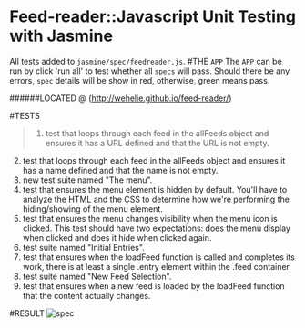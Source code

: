 # Feed-reader::Javascript Unit Testing with Jasmine

All tests added to `jasmine/spec/feedreader.js`.
#THE `APP`
The `APP` can be run by click 'run all' to test whether all `specs` will pass. Should there be any errors, `spec` details will be show in red, otherwise, green means pass. 

######LOCATED @ (http://wehelie.github.io/feed-reader/)

#TESTS

>1. test that loops through each feed in the allFeeds object and ensures it has a URL defined and that the URL is not empty. 
2. test that loops through each feed in the allFeeds object and ensures it has a name defined and that the name is not empty.
3. new test suite named "The menu".
4. test that ensures the menu element is hidden by default. You'll have to analyze the HTML and the CSS to determine how we're performing the hiding/showing of the menu element.
5. test that ensures the menu changes visibility when the menu icon is clicked. This test should have two expectations: does the menu display when clicked and does it hide when clicked again.
6. test suite named "Initial Entries".
7. test that ensures when the loadFeed function is called and completes its work, there is at least a single .entry element within the .feed container.
8. test suite named "New Feed Selection".
9. test that ensures when a new feed is loaded by the loadFeed function that the content actually changes.


#RESULT
![spec](https://cloud.githubusercontent.com/assets/3928442/7952045/65330d24-0964-11e5-9d99-2a87d4852a36.png)
